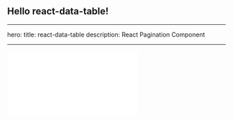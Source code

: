 ## Hello react-data-table!

---

hero: title: react-data-table description: React Pagination Component

---

<embed src="../README.md"></embed>
